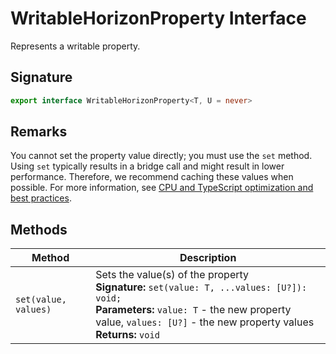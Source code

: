 # WritableHorizonProperty Interface

Represents a writable property.

## Signature

```typescript
export interface WritableHorizonProperty<T, U = never>
```

## Remarks

You cannot set the property value directly; you must use the `set` method. Using `set` typically results in a bridge call and might result in lower performance. Therefore, we recommend caching these values when possible. For more information, see [CPU and TypeScript optimization and best practices](https://developers.meta.com/horizon-worlds/learn/documentation/performance-best-practices-and-tooling/performance-best-practices/cpu-and-typescript-optimization-best-practices).

## Methods

| Method | Description |
| --- | --- |
| `set(value, values)` | Sets the value(s) of the property<br/>**Signature:** `set(value: T, ...values: [U?]): void;`<br/>**Parameters:** `value: T` - the new property value, `values: [U?]` - the new property values<br/>**Returns:** `void` |